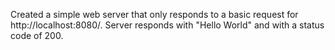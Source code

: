 Created a simple web server that only responds to a basic request for http://localhost:8080/. Server responds with "Hello World" and with a status code of 200.